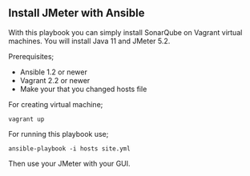 ## Install JMeter with Ansible

With this playbook you can simply install SonarQube on Vagrant virtual machines. You will install Java 11 and JMeter 5.2.

Prerequisites;

- Ansible 1.2 or newer
- Vagrant 2.2 or newer
- Make your that you changed hosts file

For creating virtual machine;

    vagrant up


For running this playbook use;

    ansible-playbook -i hosts site.yml

Then use your JMeter with your GUI.